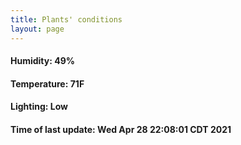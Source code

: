 ```yaml
---
title: Plants' conditions
layout: page
---
```



#### Humidity: 49%
#### Temperature: 71F
#### Lighting: Low
#### Time of last update: Wed Apr 28 22:08:01 CDT 2021
